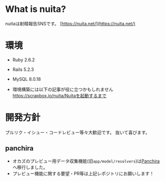 # What is nuita?
nuitaは射精報告SNSです。 
[https://nuita.net/](https://nuita.net/)

# 環境
- Ruby 2.6.2
- Rails 5.2.3
- MySQL 8.0.18

- 環境構築には以下の記事が役に立つかもしれません
https://scrapbox.io/nuita/Nuitaを起動するまで

# 開発方針
プルリク・イシュー・コードレビュー等々大歓迎です。
抜いて喜びます。

## panchira
- オカズのプレビュー用データ収集機能(旧`app/model/resolvers`)は[Panchira](https://github.com/nuita/panchira)へ移行しました。
- プレビュー機能に関する要望・PR等は上記レポジトリにお願いします！
